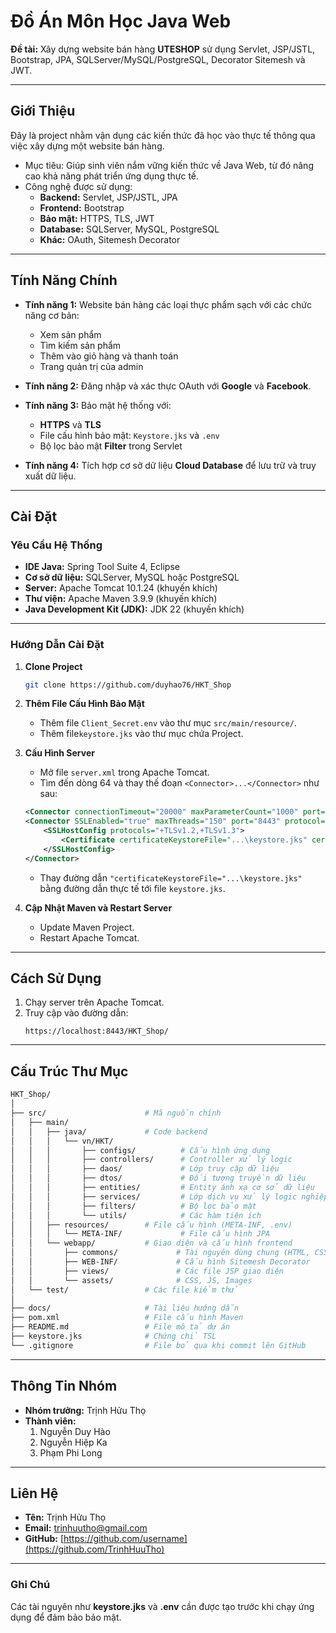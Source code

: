 
# **Đồ Án Môn Học Java Web**  
**Đề tài:** Xây dựng website bán hàng **UTESHOP** sử dụng Servlet, JSP/JSTL, Bootstrap, JPA, SQLServer/MySQL/PostgreSQL, Decorator Sitemesh và JWT.  

---

## **Giới Thiệu**  
Đây là project nhằm vận dụng các kiến thức đã học vào thực tế thông qua việc xây dựng một website bán hàng.  
- Mục tiêu: Giúp sinh viên nắm vững kiến thức về Java Web, từ đó nâng cao khả năng phát triển ứng dụng thực tế.  
- Công nghệ được sử dụng:
   - **Backend:** Servlet, JSP/JSTL, JPA  
   - **Frontend:** Bootstrap  
   - **Bảo mật:** HTTPS, TLS, JWT  
   - **Database:** SQLServer, MySQL, PostgreSQL  
   - **Khác:** OAuth, Sitemesh Decorator  

---

## **Tính Năng Chính**  
- **Tính năng 1:** Website bán hàng các loại thực phẩm sạch với các chức năng cơ bản:  
   - Xem sản phẩm  
   - Tìm kiếm sản phẩm  
   - Thêm vào giỏ hàng và thanh toán
   - Trang quản trị của admin  

- **Tính năng 2:** Đăng nhập và xác thực OAuth với **Google** và **Facebook**.  

- **Tính năng 3:** Bảo mật hệ thống với:  
   - **HTTPS** và **TLS**  
   - File cấu hình bảo mật: `Keystore.jks` và `.env`  
   - Bộ lọc bảo mật **Filter** trong Servlet  

- **Tính năng 4:** Tích hợp cơ sở dữ liệu **Cloud Database** để lưu trữ và truy xuất dữ liệu.  

---

## **Cài Đặt**  

### **Yêu Cầu Hệ Thống**  
- **IDE Java:** Spring Tool Suite 4, Eclipse  
- **Cơ sở dữ liệu:** SQLServer, MySQL hoặc PostgreSQL  
- **Server:** Apache Tomcat 10.1.24 (khuyến khích)  
- **Thư viện:** Apache Maven 3.9.9 (khuyến khích)  
- **Java Development Kit (JDK):** JDK 22 (khuyến khích)  

---

### **Hướng Dẫn Cài Đặt**  

1. **Clone Project**  
   ```bash
   git clone https://github.com/duyhao76/HKT_Shop
   ```

2. **Thêm File Cấu Hình Bảo Mật**  
   - Thêm file `Client_Secret.env` vào thư mục `src/main/resource/`.
   - Thêm file`keystore.jks` vào thư mục chứa Project.  

3. **Cấu Hình Server**  
   - Mở file `server.xml` trong Apache Tomcat.  
   - Tìm đến dòng 64 và thay thế đoạn `<Connector>...</Connector>` như sau:  

   ```xml
   <Connector connectionTimeout="20000" maxParameterCount="1000" port="8080" protocol="HTTP/1.1" redirectPort="8443"/>
   <Connector SSLEnabled="true" maxThreads="150" port="8443" protocol="org.apache.coyote.http11.Http11NioProtocol" scheme="https" secure="true">
       <SSLHostConfig protocols="+TLSv1.2,+TLSv1.3">
           <Certificate certificateKeystoreFile="...\keystore.jks" certificateKeystorePassword="123456" type="RSA"/>
       </SSLHostConfig>
   </Connector>
   ```

   - Thay đường dẫn `"certificateKeystoreFile="...\keystore.jks"` bằng đường dẫn thực tế tới file `keystore.jks`.  

4. **Cập Nhật Maven và Restart Server**  
   - Update Maven Project.  
   - Restart Apache Tomcat.  

---

## **Cách Sử Dụng**  
1. Chạy server trên Apache Tomcat.  
2. Truy cập vào đường dẫn:  
   ```plaintext
   https://localhost:8443/HKT_Shop/
   ```

---

## **Cấu Trúc Thư Mục**  

```bash
HKT_Shop/
│
├── src/                      # Mã nguồn chính
│   ├── main/  
│   │   ├── java/             # Code backend
│   │   │   └── vn/HKT/
│   │   │       ├── configs/          # Cấu hình ứng dụng
│   │   │       ├── controllers/      # Controller xử lý logic
│   │   │       ├── daos/             # Lớp truy cập dữ liệu
│   │   │       ├── dtos/             # Đối tượng truyền dữ liệu
│   │   │       ├── entities/         # Entity ánh xạ cơ sở dữ liệu
│   │   │       ├── services/         # Lớp dịch vụ xử lý logic nghiệp vụ
│   │   │       ├── filters/          # Bộ lọc bảo mật
│   │   │       └── utils/            # Các hàm tiện ích
│   │   ├── resources/        # File cấu hình (META-INF, .env)
│   │   │   └── META-INF/             # File cấu hình JPA
│   │   └── webapp/           # Giao diện và cấu hình frontend
│   │       ├── commons/             # Tài nguyên dùng chung (HTML, CSS)
│   │       ├── WEB-INF/             # Cấu hình Sitemesh Decorator
│   │       ├── views/               # Các file JSP giao diện
│   │       └── assets/              # CSS, JS, Images
│   └── test/                 # Các file kiểm thử
│
├── docs/                     # Tài liệu hướng dẫn
├── pom.xml                   # File cấu hình Maven
├── README.md                 # File mô tả dự án
├── keystore.jks              # Chứng chỉ TSL 
└── .gitignore                # File bỏ qua khi commit lên GitHub
```
---

## **Thông Tin Nhóm**  
- **Nhóm trưởng:** Trịnh Hửu Thọ  
- **Thành viên:**  
   1. Nguyễn Duy Hào  
   2. Nguyễn Hiệp Ka
   3. Phạm Phi Long 
---

## **Liên Hệ**  
- **Tên:** Trịnh Hửu Thọ  
- **Email:** trinhuutho@gmail.com  
- **GitHub:** [https://github.com/username](https://github.com/TrinhHuuTho)  

---

### **Ghi Chú**  
Các tài nguyên như **keystore.jks** và **.env** cần được tạo trước khi chạy ứng dụng để đảm bảo bảo mật.  
